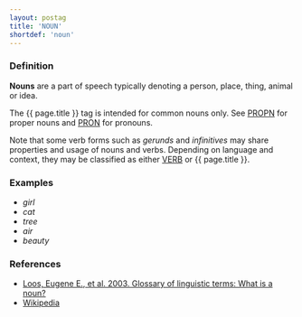 ```yaml
---
layout: postag
title: 'NOUN'
shortdef: 'noun'
---
```


### Definition

**Nouns** are a part of speech typically denoting a person, place, thing, animal or idea.

The {{ page.title }} tag is intended for common nouns only. See <a href="PROPN.html">PROPN</a> for proper nouns and <a href="PRON.html">PRON</a> for pronouns.

Note that some verb forms such as _gerunds_ and _infinitives_ may share properties and usage of nouns and verbs. Depending on language and context, they may be classified as either <a href="VERB.html">VERB</a> or {{ page.title }}.

### Examples

* _girl_
* _cat_
* _tree_
* _air_
* _beauty_

### References

* <a href="http://www-01.sil.org/linguistics/GlossaryOfLinguisticTerms/WhatIsANoun.htm">Loos, Eugene E., et al. 2003. Glossary of linguistic terms: What is a noun?</a>
* <a href="http://en.wikipedia.org/wiki/Noun">Wikipedia</a>
